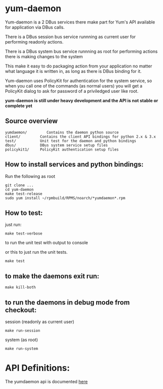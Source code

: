 yum-daemon
===========

Yum-daemon is a 2 DBus services there make part for Yum's API available for application via DBus calls.

There is a DBus session bus service runnning as current user for performing readonly actions.

There is a DBus system bus service runnning as root for performing actions there is making changes to the system

This make it easy to do packaging action from your application no matter what language it is written in, as long as there
is DBus binding for it.

Yum-daemon uses PolicyKit for authentication for the system service, so when you call one of the commands (as normal users) you will get a  
PolicyKit dialog to ask for password of a priviledged user like root.

**yum-daemon is still under heavy development and the API is not stable or complete yet**

Source overview
----------------

    yumdaemon/         Contains the daemon python source
    client/         Contains the client API bindings for python 2.x & 3.x
    test/           Unit test for the daemon and python bindings
    dbus/           DBus system service setup files
    policykit1/     PolicyKit authentication setup files



How to install services and python bindings:
-----------------------------------------------

Run the following as root

	git clone ...
	cd yum-daemon
	make test-release
	sudo yum install ~/rpmbuild/RPMS/noarch/*yumdaemon*.rpm

How to test:
-------------

just run:
   
    make test-verbose

to run the unit test with output to console

or this to just run the unit tests.

    make test
   
to make the daemons exit run:
-------------------------------

    make kill-both
   

to run the daemons in debug mode from checkout:
------------------------------------------------

session (readonly as current user)

	make run-session

system (as root)
	
	make run-system


API Definitions: 
====================================

The yumdaemon api is documented [here](http://timlau.fedorapeople.org/yumdaemon)


